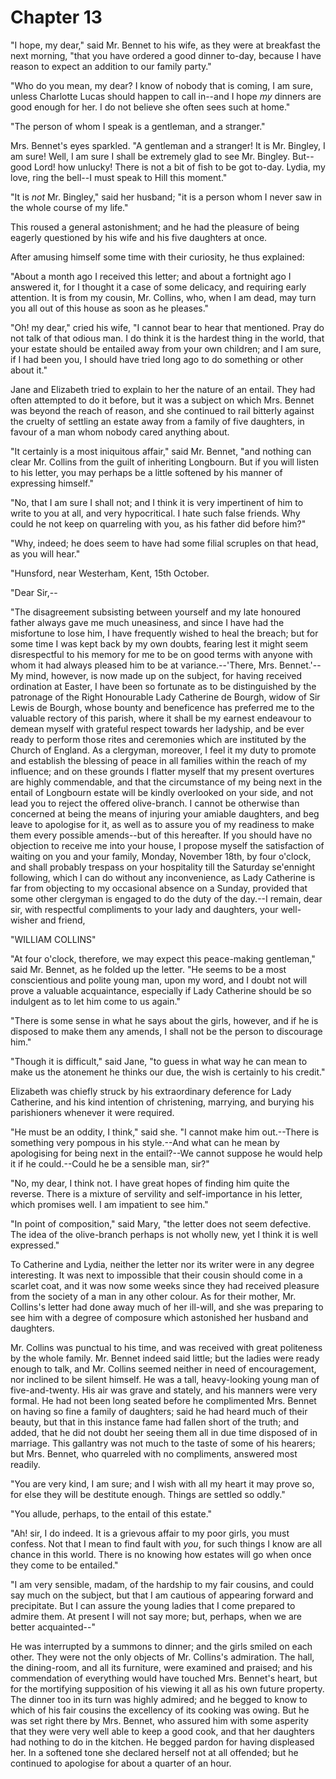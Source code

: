 Chapter 13
=============

"I hope, my dear," said Mr. Bennet to his wife, as they were at
breakfast the next morning, "that you have ordered a good dinner to-day,
because I have reason to expect an addition to our family party."

"Who do you mean, my dear? I know of nobody that is coming, I am sure,
unless Charlotte Lucas should happen to call in--and I hope _my_ dinners
are good enough for her. I do not believe she often sees such at home."

"The person of whom I speak is a gentleman, and a stranger."

Mrs. Bennet's eyes sparkled. "A gentleman and a stranger! It is Mr.
Bingley, I am sure! Well, I am sure I shall be extremely glad to see Mr.
Bingley. But--good Lord! how unlucky! There is not a bit of fish to be
got to-day. Lydia, my love, ring the bell--I must speak to Hill this
moment."

"It is _not_ Mr. Bingley," said her husband; "it is a person whom I
never saw in the whole course of my life."

This roused a general astonishment; and he had the pleasure of being
eagerly questioned by his wife and his five daughters at once.

After amusing himself some time with their curiosity, he thus explained:

"About a month ago I received this letter; and about a fortnight ago
I answered it, for I thought it a case of some delicacy, and requiring
early attention. It is from my cousin, Mr. Collins, who, when I am dead,
may turn you all out of this house as soon as he pleases."

"Oh! my dear," cried his wife, "I cannot bear to hear that mentioned.
Pray do not talk of that odious man. I do think it is the hardest thing
in the world, that your estate should be entailed away from your own
children; and I am sure, if I had been you, I should have tried long ago
to do something or other about it."

Jane and Elizabeth tried to explain to her the nature of an entail. They
had often attempted to do it before, but it was a subject on which
Mrs. Bennet was beyond the reach of reason, and she continued to rail
bitterly against the cruelty of settling an estate away from a family of
five daughters, in favour of a man whom nobody cared anything about.

"It certainly is a most iniquitous affair," said Mr. Bennet, "and
nothing can clear Mr. Collins from the guilt of inheriting Longbourn.
But if you will listen to his letter, you may perhaps be a little
softened by his manner of expressing himself."

"No, that I am sure I shall not; and I think it is very impertinent of
him to write to you at all, and very hypocritical. I hate such false
friends. Why could he not keep on quarreling with you, as his father did
before him?"

"Why, indeed; he does seem to have had some filial scruples on that
head, as you will hear."

"Hunsford, near Westerham, Kent, 15th October.

"Dear Sir,--

"The disagreement subsisting between yourself and my late honoured
father always gave me much uneasiness, and since I have had the
misfortune to lose him, I have frequently wished to heal the breach; but
for some time I was kept back by my own doubts, fearing lest it might
seem disrespectful to his memory for me to be on good terms with anyone
with whom it had always pleased him to be at variance.--'There, Mrs.
Bennet.'--My mind, however, is now made up on the subject, for having
received ordination at Easter, I have been so fortunate as to be
distinguished by the patronage of the Right Honourable Lady Catherine de
Bourgh, widow of Sir Lewis de Bourgh, whose bounty and beneficence has
preferred me to the valuable rectory of this parish, where it shall be
my earnest endeavour to demean myself with grateful respect towards her
ladyship, and be ever ready to perform those rites and ceremonies which
are instituted by the Church of England. As a clergyman, moreover, I
feel it my duty to promote and establish the blessing of peace in
all families within the reach of my influence; and on these grounds I
flatter myself that my present overtures are highly commendable, and
that the circumstance of my being next in the entail of Longbourn estate
will be kindly overlooked on your side, and not lead you to reject the
offered olive-branch. I cannot be otherwise than concerned at being the
means of injuring your amiable daughters, and beg leave to apologise for
it, as well as to assure you of my readiness to make them every possible
amends--but of this hereafter. If you should have no objection to
receive me into your house, I propose myself the satisfaction of waiting
on you and your family, Monday, November 18th, by four o'clock, and
shall probably trespass on your hospitality till the Saturday se'ennight
following, which I can do without any inconvenience, as Lady Catherine
is far from objecting to my occasional absence on a Sunday, provided
that some other clergyman is engaged to do the duty of the day.--I
remain, dear sir, with respectful compliments to your lady and
daughters, your well-wisher and friend,

"WILLIAM COLLINS"

"At four o'clock, therefore, we may expect this peace-making gentleman,"
said Mr. Bennet, as he folded up the letter. "He seems to be a most
conscientious and polite young man, upon my word, and I doubt not will
prove a valuable acquaintance, especially if Lady Catherine should be so
indulgent as to let him come to us again."

"There is some sense in what he says about the girls, however, and if
he is disposed to make them any amends, I shall not be the person to
discourage him."

"Though it is difficult," said Jane, "to guess in what way he can mean
to make us the atonement he thinks our due, the wish is certainly to his
credit."

Elizabeth was chiefly struck by his extraordinary deference for Lady
Catherine, and his kind intention of christening, marrying, and burying
his parishioners whenever it were required.

"He must be an oddity, I think," said she. "I cannot make him
out.--There is something very pompous in his style.--And what can he
mean by apologising for being next in the entail?--We cannot suppose he
would help it if he could.--Could he be a sensible man, sir?"

"No, my dear, I think not. I have great hopes of finding him quite the
reverse. There is a mixture of servility and self-importance in his
letter, which promises well. I am impatient to see him."

"In point of composition," said Mary, "the letter does not seem
defective. The idea of the olive-branch perhaps is not wholly new, yet I
think it is well expressed."

To Catherine and Lydia, neither the letter nor its writer were in any
degree interesting. It was next to impossible that their cousin should
come in a scarlet coat, and it was now some weeks since they had
received pleasure from the society of a man in any other colour. As for
their mother, Mr. Collins's letter had done away much of her ill-will,
and she was preparing to see him with a degree of composure which
astonished her husband and daughters.

Mr. Collins was punctual to his time, and was received with great
politeness by the whole family. Mr. Bennet indeed said little; but the
ladies were ready enough to talk, and Mr. Collins seemed neither in
need of encouragement, nor inclined to be silent himself. He was a
tall, heavy-looking young man of five-and-twenty. His air was grave and
stately, and his manners were very formal. He had not been long seated
before he complimented Mrs. Bennet on having so fine a family of
daughters; said he had heard much of their beauty, but that in this
instance fame had fallen short of the truth; and added, that he did
not doubt her seeing them all in due time disposed of in marriage. This
gallantry was not much to the taste of some of his hearers; but Mrs.
Bennet, who quarreled with no compliments, answered most readily.

"You are very kind, I am sure; and I wish with all my heart it may
prove so, for else they will be destitute enough. Things are settled so
oddly."

"You allude, perhaps, to the entail of this estate."

"Ah! sir, I do indeed. It is a grievous affair to my poor girls, you
must confess. Not that I mean to find fault with _you_, for such things
I know are all chance in this world. There is no knowing how estates
will go when once they come to be entailed."

"I am very sensible, madam, of the hardship to my fair cousins, and
could say much on the subject, but that I am cautious of appearing
forward and precipitate. But I can assure the young ladies that I come
prepared to admire them. At present I will not say more; but, perhaps,
when we are better acquainted--"

He was interrupted by a summons to dinner; and the girls smiled on each
other. They were not the only objects of Mr. Collins's admiration. The
hall, the dining-room, and all its furniture, were examined and praised;
and his commendation of everything would have touched Mrs. Bennet's
heart, but for the mortifying supposition of his viewing it all as his
own future property. The dinner too in its turn was highly admired; and
he begged to know to which of his fair cousins the excellency of its
cooking was owing. But he was set right there by Mrs. Bennet, who
assured him with some asperity that they were very well able to keep a
good cook, and that her daughters had nothing to do in the kitchen. He
begged pardon for having displeased her. In a softened tone she declared
herself not at all offended; but he continued to apologise for about a
quarter of an hour.
